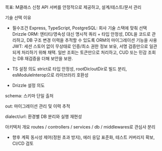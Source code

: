 목표: M클래스 신청 API 서버를 안정적으로 제공하고, 설계/테스트/문서 관리

기술 선택 이유

- 필수조건
  Express, TypeScript, PostgreSQL: 회사 기술 스택에 맞춰 선택  
  Drizzle ORM: 엔티티/영속성 대신 명시적 쿼리 + 타입 안정성, DDL을 코드로 관리하고, DB 구조 변경 이력을 추적할 수 있도록 ORM의 마이그레이션 기능을 사용
  JWT: 세션 스토어 없이 무상태로 인증/최소 권한 정보 보유, 서명 검증만으로 일관되게 처리하기 위해 채택. 일반 조회는 토큰만으로 처리하고, CUD 또는 민감 조회는 DB 재검증을 더해 보안을 보완.

- TS 설정 의도
  strict로 타입 안정성, rootDir/outDir로 빌드 분리, esModuleInterop으로 라이브러리 호환성

- Drizzle 설정 의도

schema: 스키마 단일 출처

out: 마이그레이션 관리 및 이력 추적

dialect/url: 환경별 DB 분리와 실행 재현성

아키텍처 개요
routes / controllers / services / db / middlewares로 관심사 분리

- 향후 계획
  동시성 제어(정원 초과 방지), 에러 응답 표준화, 테스트 커버리지 확보, CI/CD 검토
